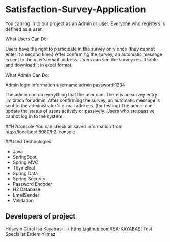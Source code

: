 # Satisfaction-Survey-Application

You can log in to our project as an Admin or User.
Everyone who registers is defined as a user.

What Users Can Do:

Users have the right to participate in the survey only once (they cannot enter it a second time.) 
After confirming the survey, an automatic message is sent to the user's email address.
Users can see the survey result table and download it in excel format.

What Admin Can Do:

Admin login information
username:admin
password:1234

The admin can do everything that the user can.
There is no survey entry limitation for admin.
After confirming the survey, an automatic message is sent to the administrator's e-mail address. (for testing)
The admin can update the status of users actively or passively.
Users who are passive cannot log in to the system.

##H2Console
You can check all saved information from http://localhost:8080/h2-console

##Used Technologies

- Java
- SpringBoot
- Spring MVC
- Thymeleaf
- Spring Data
- Spring Security
- Password Encoder
- H2 Database
- EmailSender
- Validation

## Developers of project

Hüseyin Gürel
Isa Kayabasi  --> https://github.com/ISA-KAYABASI
Test Specialist Erdem Yilmaz
